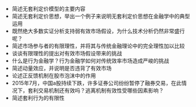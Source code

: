 - 简述无套利定价模型的主要内容
- 简述无套利定价思想，举出一个例子来说明无套利定价思想在金融学中的典型运用
- 既然绝大多数实证分析支持弱有效市场假设，为什么技术分析仍然非常盛行呢？
- 简述市场参与者的有限理性，并将其与传统金融理论中的完全理性加以比较
- 谈谈有限理性的提出对有效市场假设带来的挑战
- 什么是行为金融学？行为金融学如何对传统效率市场造成严峻的挑战
- 简述动量效应，并说明是否违背了有效市场
- 论述正反馈机制在股市泡沫中的作用
- 2015年7月，中国a股持续下跌，许多证券公司纷纷暂停了融券交易，在此情况下，套利交易机制还有效吗？逃离机制有效性受哪些因素影响？
- 简述套利行为的有限性